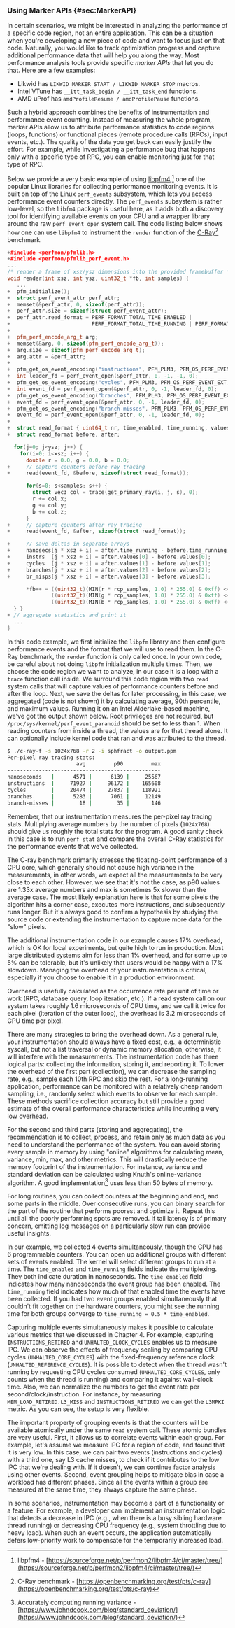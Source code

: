 ### Using Marker APIs {#sec:MarkerAPI}

In certain scenarios, we might be interested in analyzing the performance of a specific code region, not an entire application. This can be a situation when you're developing a new piece of code and want to focus just on that code. Naturally, you would like to track optimization progress and capture additional performance data that will help you along the way. Most performance analysis tools provide specific *marker APIs* that let you do that. Here are a few examples:

* Likwid has `LIKWID_MARKER_START / LIKWID_MARKER_STOP` macros.
* Intel VTune has `__itt_task_begin / __itt_task_end` functions.
* AMD uProf has `amdProfileResume / amdProfilePause` functions.

Such a hybrid approach combines the benefits of instrumentation and performance event counting. Instead of measuring the whole program, marker APIs allow us to attribute performance statistics to code regions (loops, functions) or functional pieces (remote procedure calls (RPCs), input events, etc.). The quality of the data you get back can easily justify the effort. For example, while investigating a performance bug that happens only with a specific type of RPC, you can enable monitoring just for that type of RPC.

Below we provide a very basic example of using [libpfm4](https://sourceforge.net/p/perfmon2/libpfm4/ci/master/tree/),[^1] one of the popular Linux libraries for collecting performance monitoring events. It is built on top of the Linux `perf_events` subsystem, which lets you access performance event counters directly. The `perf_events` subsystem is rather low-level, so the `libfm4` package is useful here, as it adds both a discovery tool for identifying available events on your CPU and a wrapper library around the raw `perf_event_open` system call. The code listing below shows how one can use `libpfm4` to instrument the `render` function of the [C-Ray](https://openbenchmarking.org/test/pts/c-ray)[^2] benchmark.

```cpp
+#include <perfmon/pfmlib.h>
+#include <perfmon/pfmlib_perf_event.h>
...
/* render a frame of xsz/ysz dimensions into the provided framebuffer */
void render(int xsz, int ysz, uint32_t *fb, int samples) {
   ...
+  pfm_initialize();
+  struct perf_event_attr perf_attr;
+  memset(&perf_attr, 0, sizeof(perf_attr));
+  perf_attr.size = sizeof(struct perf_event_attr);
+  perf_attr.read_format = PERF_FORMAT_TOTAL_TIME_ENABLED | 
+                          PERF_FORMAT_TOTAL_TIME_RUNNING | PERF_FORMAT_GROUP;
+   
+  pfm_perf_encode_arg_t arg;
+  memset(&arg, 0, sizeof(pfm_perf_encode_arg_t));
+  arg.size = sizeof(pfm_perf_encode_arg_t);
+  arg.attr = &perf_attr;
+   
+  pfm_get_os_event_encoding("instructions", PFM_PLM3, PFM_OS_PERF_EVENT_EXT, &arg);
+  int leader_fd = perf_event_open(&perf_attr, 0, -1, -1, 0);
+  pfm_get_os_event_encoding("cycles", PFM_PLM3, PFM_OS_PERF_EVENT_EXT, &arg);
+  int event_fd = perf_event_open(&perf_attr, 0, -1, leader_fd, 0);
+  pfm_get_os_event_encoding("branches", PFM_PLM3, PFM_OS_PERF_EVENT_EXT, &arg);
+  event_fd = perf_event_open(&perf_attr, 0, -1, leader_fd, 0);
+  pfm_get_os_event_encoding("branch-misses", PFM_PLM3, PFM_OS_PERF_EVENT_EXT, &arg);
+  event_fd = perf_event_open(&perf_attr, 0, -1, leader_fd, 0);
+
+  struct read_format { uint64_t nr, time_enabled, time_running, values[4]; };
+  struct read_format before, after;

  for(j=0; j<ysz; j++) {
    for(i=0; i<xsz; i++) {
      double r = 0.0, g = 0.0, b = 0.0;
+     // capture counters before ray tracing
+     read(event_fd, &before, sizeof(struct read_format));

      for(s=0; s<samples; s++) {
        struct vec3 col = trace(get_primary_ray(i, j, s), 0);
        r += col.x;
        g += col.y;
        b += col.z;
      }
+     // capture counters after ray tracing
+     read(event_fd, &after, sizeof(struct read_format));

+     // save deltas in separate arrays
+     nanosecs[j * xsz + i] = after.time_running - before.time_running;
+     instrs  [j * xsz + i] = after.values[0] - before.values[0];
+     cycles  [j * xsz + i] = after.values[1] - before.values[1];
+     branches[j * xsz + i] = after.values[2] - before.values[2];
+     br_misps[j * xsz + i] = after.values[3] - before.values[3];

      *fb++ = ((uint32_t)(MIN(r * rcp_samples, 1.0) * 255.0) & 0xff) << RSHIFT |
              ((uint32_t)(MIN(g * rcp_samples, 1.0) * 255.0) & 0xff) << GSHIFT |
              ((uint32_t)(MIN(b * rcp_samples, 1.0) * 255.0) & 0xff) << BSHIFT;
  } }
+ // aggregate statistics and print it
  ...
}
```

In this code example, we first initialize the `libpfm` library and then configure performance events and the format that we will use to read them. In the C-Ray benchmark, the `render` function is only called once. In your own code, be careful about not doing `libpfm` initialization multiple times. Then, we choose the code region we want to analyze, in our case it is a loop with a `trace` function call inside. We surround this code region with two `read` system calls that will capture values of performance counters before and after the loop. Next, we save the deltas for later processing, in this case, we aggregated (code is not shown) it by calculating average, 90th percentile, and maximum values. Running it on an Intel Alderlake-based machine, we've got the output shown below. Root privileges are not required, but `/proc/sys/kernel/perf_event_paranoid` should be set to less than 1. When reading counters from inside a thread, the values are for that thread alone. It can optionally include kernel code that ran and was attributed to the thread.

```bash
$ ./c-ray-f -s 1024x768 -r 2 -i sphfract -o output.ppm
Per-pixel ray tracing stats:
                      avg         p90         max
-------------------------------------------------
nanoseconds   |      4571 |      6139 |     25567
instructions  |     71927 |     96172 |    165608
cycles        |     20474 |     27837 |    118921
branches      |      5283 |      7061 |     12149
branch-misses |        18 |        35 |       146
```

Remember, that our instrumentation measures the per-pixel ray tracing stats. Multiplying average numbers by the number of pixels (`1024x768`) should give us roughly the total stats for the program. A good sanity check in this case is to run `perf stat` and compare the overall C-Ray statistics for the performance events that we've collected.

The C-ray benchmark primarily stresses the floating-point performance of a CPU core, which generally should not cause high variance in the measurements, in other words, we expect all the measurements to be very close to each other. However, we see that it's not the case, as p90 values are 1.33x average numbers and max is sometimes 5x slower than the average case. The most likely explanation here is that for some pixels the algorithm hits a corner case, executes more instructions, and subsequently runs longer. But it's always good to confirm a hypothesis by studying the source code or extending the instrumentation to capture more data for the "slow" pixels.

The additional instrumentation code in our example causes 17% overhead, which is OK for local experiments, but quite high to run in production. Most large distributed systems aim for less than 1% overhead, and for some up to 5% can be tolerable, but it's unlikely that users would be happy with a 17% slowdown. Managing the overhead of your instrumentation is critical, especially if you choose to enable it in a production environment.

Overhead is usefully calculated as the occurrence rate per unit of time or work (RPC, database query, loop iteration, etc.). If a read system call on our system takes roughly 1.6 microseconds of CPU time, and we call it twice for each pixel (iteration of the outer loop), the overhead is 3.2 microseconds of CPU time per pixel.

There are many strategies to bring the overhead down. As a general rule, your instrumentation should always have a fixed cost, e.g., a deterministic syscall, but not a list traversal or dynamic memory allocation, otherwise, it will interfere with the measurements. The instrumentation code has three logical parts: collecting the information, storing it, and reporting it. To lower the overhead of the first part (collection), we can decrease the sampling rate, e.g., sample each 10th RPC and skip the rest. For a long-running application, performance can be monitored with a relatively cheap random sampling, i.e., randomly select which events to observe for each sample. These methods sacrifice collection accuracy but still provide a good estimate of the overall performance characteristics while incurring a very low overhead.

For the second and third parts (storing and aggregating), the recommendation is to collect, process, and retain only as much data as you need to understand the performance of the system. You can avoid storing every sample in memory by using "online" algorithms for calculating mean, variance, min, max, and other metrics. This will drastically reduce the memory footprint of the instrumentation. For instance, variance and standard deviation can be calculated using Knuth's online-variance algorithm. A good implementation[^3] uses less than 50 bytes of memory.

For long routines, you can collect counters at the beginning and end, and some parts in the middle. Over consecutive runs, you can binary search for the part of the routine that performs poorest and optimize it. Repeat this until all the poorly performing spots are removed. If tail latency is of primary concern, emitting log messages on a particularly slow run can provide useful insights.

In our example, we collected 4 events simultaneously, though the CPU has 6 programmable counters. You can open up additional groups with different sets of events enabled. The kernel will select different groups to run at a time. The `time_enabled` and `time_running` fields indicate the multiplexing. They both indicate duration in nanoseconds. The `time_enabled` field indicates how many nanoseconds the event group has been enabled. The `time_running` field indicates how much of that enabled time the events have been collected. If you had two event groups enabled simultaneously that couldn't fit together on the hardware counters, you might see the running time for both groups converge to `time_running = 0.5 * time_enabled`.

Capturing multiple events simultaneously makes it possible to calculate various metrics that we discussed in Chapter 4. For example, capturing `INSTRUCTIONS_RETIRED` and `UNHALTED_CLOCK_CYCLES` enables us to measure IPC. We can observe the effects of frequency scaling by comparing CPU cycles (`UNHALTED_CORE_CYCLES`) with the fixed-frequency reference clock (`UNHALTED_REFERENCE_CYCLES`). It is possible to detect when the thread wasn't running by requesting CPU cycles consumed (`UNHALTED_CORE_CYCLES`, only counts when the thread is running) and comparing it against wall-clock time. Also, we can normalize the numbers to get the event rate per second/clock/instruction. For instance, by measuring `MEM_LOAD_RETIRED.L3_MISS` and `INSTRUCTIONS_RETIRED` we can get the `L3MPKI` metric. As you can see, the setup is very flexible.

The important property of grouping events is that the counters will be available atomically under the same `read` system call. These atomic bundles are very useful. First, it allows us to correlate events within each group. For example, let's assume we measure IPC for a region of code, and found that it is very low. In this case, we can pair two events (instructions and cycles) with a third one, say L3 cache misses, to check if it contributes to the low IPC that we're dealing with. If it doesn't, we can continue factor analysis using other events. Second, event grouping helps to mitigate bias in case a workload has different phases. Since all the events within a group are measured at the same time, they always capture the same phase.

In some scenarios, instrumentation may become a part of a functionality or a feature. For example, a developer can implement an instrumentation logic that detects a decrease in IPC (e.g., when there is a busy sibling hardware thread running) or decreasing CPU frequency (e.g., system throttling due to heavy load). When such an event occurs, the application automatically defers low-priority work to compensate for the temporarily increased load.

[^1]: libpfm4 - [https://sourceforge.net/p/perfmon2/libpfm4/ci/master/tree/](https://sourceforge.net/p/perfmon2/libpfm4/ci/master/tree/)

[^2]: C-Ray benchmark - [https://openbenchmarking.org/test/pts/c-ray](https://openbenchmarking.org/test/pts/c-ray)

[^3]: Accurately computing running variance - [https://www.johndcook.com/blog/standard_deviation/](https://www.johndcook.com/blog/standard_deviation/)
